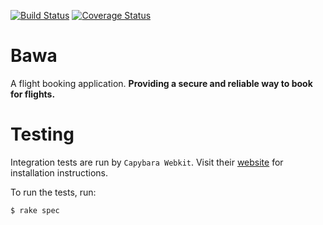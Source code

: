 [![Build Status](https://travis-ci.org/andela-hkagumba/bawa.svg?branch=develop)](https://travis-ci.org/andela-hkagumba/bawa)
[![Coverage Status](https://coveralls.io/repos/github/andela-hkagumba/bawa/badge.svg?branch=develop)](https://coveralls.io/github/andela-hkagumba/bawa?branch=develop)

# Bawa

A flight booking application. __Providing a secure and reliable way to book for flights.__

# Testing

Integration tests are run by `Capybara Webkit`. Visit their [website](https://github.com/thoughtbot/capybara-webkit/wiki/Installing-Qt-and-compiling-capybara-webkit) for installation instructions.

To run the tests, run:

```
$ rake spec
```
